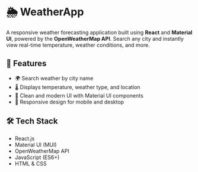 # 🌦️ WeatherApp

A responsive weather forecasting application built using **React** and **Material UI**, powered by the **OpenWeatherMap API**. Search any city and instantly view real-time temperature, weather conditions, and more.

## 🚀 Features

- 🌍 Search weather by city name
- 🌡️ Displays temperature, weather type, and location
- 🎨 Clean and modern UI with Material UI components
- 📱 Responsive design for mobile and desktop

## 🛠️ Tech Stack

- React.js
- Material UI (MUI)
- OpenWeatherMap API
- JavaScript (ES6+)
- HTML & CSS

